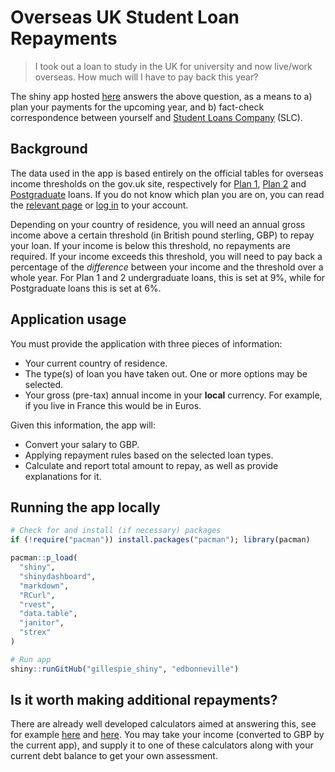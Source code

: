 # Overseas UK Student Loan Repayments

> I took out a loan to study in the UK for university and now live/work overseas. How much will I have to pay back this year?

The shiny app hosted [here](http://edbonneville.shinyapps.io/overseas-slc-thresholds) answers the above question, as a means to a) plan your payments for the upcoming year, and b) fact-check correspondence between yourself and [Student Loans Company](https://www.gov.uk/government/organisations/student-loans-company) (SLC).

## Background

The data used in the app is based entirely on the official tables for overseas income thresholds on the gov.uk site, respectively for [Plan 1](https://www.gov.uk/government/publications/overseas-earnings-thresholds-for-plan-1-student-loans/overseas-earnings-thresholds-for-plan-1-student-loans-2020-21), [Plan 2](https://www.gov.uk/government/publications/overseas-earnings-thresholds-for-plan-2-student-loans/overseas-earnings-thresholds-for-plan-2-student-loans-2020-21) and [Postgraduate](https://www.gov.uk/government/publications/overseas-earnings-thresholds-for-postgraduate-student-loans/overseas-earnings-thresholds-for-postgraduate-student-loans-2020-21) loans. If you do not know which plan you are on, you can read the [relevant page](https://www.gov.uk/repaying-your-student-loan/which-repayment-plan-you-are-on) or [log in](https://www.gov.uk/sign-in-to-manage-your-student-loan-balance) to your account.

Depending on your country of residence, you will need an annual gross income above a certain threshold (in British pound sterling, GBP) to repay your loan. If your income is below this threshold, no repayments are required. If your income exceeds this threshold, you will need to pay back a percentage of the *difference* between your income and the threshold over a whole year. For Plan 1 and 2 undergraduate loans, this is set at 9%, while for Postgraduate loans this is set at 6%.

## Application usage

You must provide the application with three pieces of information:

- Your current country of residence.
- The type(s) of loan you have taken out. One or more options may be selected.
- Your gross (pre-tax) annual income in your **local** currency. For example, if you live in France this would be in Euros.

Given this information, the app will:

- Convert your salary to GBP.
- Applying repayment rules based on the selected loan types.
- Calculate and report total amount to repay, as well as provide explanations for it.

## Running the app locally

``` r
# Check for and install (if necessary) packages
if (!require("pacman")) install.packages("pacman"); library(pacman)

pacman::p_load(
  "shiny",
  "shinydashboard",
  "markdown",
  "RCurl",
  "rvest",
  "data.table",
  "janitor",
  "strex"
)

# Run app
shiny::runGitHub("gillespie_shiny", "edbonneville")
```

## Is it worth making additional repayments?

There are already well developed calculators aimed at answering this, see for example [here](https://www.student-loan-calculator.co.uk/) and [here](https://yourslrc.co.uk/). You may take your income (converted to GBP by the current app), and supply it to one of these calculators along with your current debt balance to get your own assessment.
